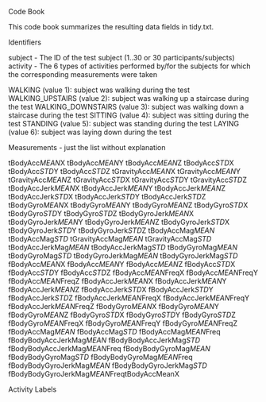 Code Book

This code book summarizes the resulting data fields in tidy.txt.

Identifiers

subject - The ID of the test subject (1..30 or 30 participants/subjects)
activity - The 6 types of activities performed by/for the subjects for which the corresponding measurements were taken

WALKING (value 1): subject was walking during the test
WALKING_UPSTAIRS (value 2): subject was walking up a staircase during the test
WALKING_DOWNSTAIRS (value 3): subject was walking down a staircase during the test
SITTING (value 4): subject was sitting during the test
STANDING (value 5): subject was standing during the test
LAYING (value 6): subject was laying down during the test

Measurements - just the list without explanation

tBodyAcc*MEAN*X 
tBodyAcc*MEAN*Y 
tBodyAcc*MEAN*Z 
tBodyAcc*STD*X 
tBodyAcc*STD*Y 
tBodyAcc*STD*Z 
tGravityAcc*MEAN*X 
tGravityAcc*MEAN*Y 
tGravityAcc*MEAN*Z 
tGravityAcc*STD*X 
tGravityAcc*STD*Y 
tGravityAcc*STD*Z 
tBodyAccJerk*MEAN*X tBodyAccJerk*MEAN*Y tBodyAccJerk*MEAN*Z tBodyAccJerk*STD*X tBodyAccJerk*STD*Y tBodyAccJerk*STD*Z tBodyGyro*MEAN*X tBodyGyro*MEAN*Y tBodyGyro*MEAN*Z tBodyGyro*STD*X tBodyGyro*STD*Y tBodyGyro*STD*Z tBodyGyroJerk*MEAN*X tBodyGyroJerk*MEAN*Y tBodyGyroJerk*MEAN*Z tBodyGyroJerk*STD*X tBodyGyroJerk*STD*Y tBodyGyroJerk*STD*Z tBodyAccMag*MEAN* tBodyAccMag*STD* tGravityAccMag*MEAN* tGravityAccMag*STD* tBodyAccJerkMag*MEAN* tBodyAccJerkMag*STD* tBodyGyroMag*MEAN* tBodyGyroMag*STD* tBodyGyroJerkMag*MEAN* tBodyGyroJerkMag*STD* fBodyAcc*MEAN*X fBodyAcc*MEAN*Y fBodyAcc*MEAN*Z fBodyAcc*STD*X fBodyAcc*STD*Y fBodyAcc*STD*Z fBodyAcc*MEAN*FreqX fBodyAcc*MEAN*FreqY fBodyAcc*MEAN*FreqZ fBodyAccJerk*MEAN*X fBodyAccJerk*MEAN*Y fBodyAccJerk*MEAN*Z fBodyAccJerk*STD*X fBodyAccJerk*STD*Y fBodyAccJerk*STD*Z fBodyAccJerk*MEAN*FreqX fBodyAccJerk*MEAN*FreqY fBodyAccJerk*MEAN*FreqZ fBodyGyro*MEAN*X fBodyGyro*MEAN*Y fBodyGyro*MEAN*Z fBodyGyro*STD*X fBodyGyro*STD*Y fBodyGyro*STD*Z fBodyGyro*MEAN*FreqX fBodyGyro*MEAN*FreqY fBodyGyro*MEAN*FreqZ fBodyAccMag*MEAN* fBodyAccMag*STD* fBodyAccMag*MEAN*Freq fBodyBodyAccJerkMag*MEAN* fBodyBodyAccJerkMag*STD* fBodyBodyAccJerkMag*MEAN*Freq fBodyBodyGyroMag*MEAN* fBodyBodyGyroMag*STD* fBodyBodyGyroMag*MEAN*Freq fBodyBodyGyroJerkMag*MEAN* fBodyBodyGyroJerkMag*STD* fBodyBodyGyroJerkMag*MEAN*FreqtBodyAccMeanX


Activity Labels
